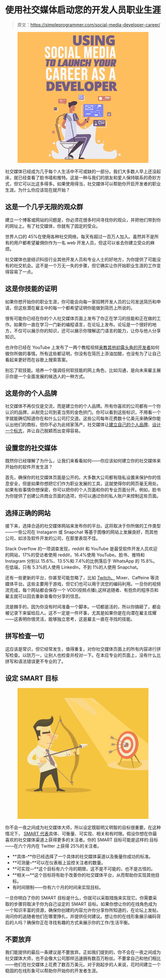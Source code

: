 # 使用社交媒体启动您的开发人员职业生涯

> 原文：<https://simpleprogrammer.com/social-media-developer-career/>

<figure class="alignright is-resized">

![](img/6b247afaac4636918fff5a7e36db83c1.png)

</figure>

社交媒体已经成为几乎每个人生活中不可或缺的一部分。我们大多数人早上还没起床，就已经查看了脸书墙和推特。这是一种与我们的朋友和爱人保持联系的奇妙方式，但它可以比这多得多。如果使用得当，社交媒体可以帮助你开启开发者的职业生涯。为什么你应该现在就开始？

## 这是一个几乎无限的观众群

建立一个博客或网站的问题是，你必须花很多时间寻找你的观众，并把他们带到你的网址上。有了社交媒体，你就有了固定的受众。

世界人口的 45%在使用各种社交网络，每天有超过一百万人加入。虽然并不是所有的用户都希望雇佣你作为一名 web 开发人员，但这可以省去你建立受众的麻烦。

社交媒体也是结识科技行业其他开发人员和专业人士的好地方，为你提供了可能没有的社交机会。这不是一个万无一失的步骤，但它确实让你开始职业生涯的工作变得容易了一点。

## 这是你技能的证明

如果你想开始你的职业生涯，你可能会向每一家招聘开发人员的公司发送简历和申请，但这些潜在雇主中的每一个都希望证明你能做到简历上所说的。

很有可能你已经在你的个人社交媒体页面上发布了你正在学习的技能和正在做的工作。如果你一直在学习一门新的编程语言，在论坛上发布。论坛是一个很好的地方，不仅可以展示你的知识，还可以展示你理解这门语言的能力，让你与他人分享知识。

也许你已经在 YouTube 上发布了一两个教程视频[来教其他初露头角的开发者](https://simpleprogrammer.com/programming-mentor/)如何做你所做的事情。所有这些都证明，你没有在简历上添油加醋，也没有为了让自己看起来更好而在谷歌上搜索答案。

别忘了软技能。培养一个强调任何软技能的网上角色，比如沟通，是向未来雇主展示你是一个全面发展的候选人的一种方式。

## 这是你的个人品牌

社交媒体不再仅仅是交流，而是建立你的个人品牌。所有你喜欢的公司都有一个你认识的品牌，从耐克公司到麦当劳的金色拱门。你可以看到这些标识，不用看一个字就能确切知道你在和什么公司打交道。这些公司每年花费数十亿美元来确保你能认出他们的商标，但你不必为此倾家荡产。社交媒体让[建立自己的个人品牌](https://www.reactionsearch.com/wh%D1%83-s%D0%BE%D1%81%D1%96%D0%B0l-media-%D1%96%D1%95-cr%D1%96t%D1%96%D1%81%D0%B0l-t%D0%BE-y%D0%BEur-c%D0%B0r%D0%B5%D0%B5r-su%D1%81%D1%81%D0%B5%D1%95%D1%95/)、[设计一个标志](https://best4businesses.com/brand/logos/99-designs-review/)，并让自己脱颖而出变得容易。

## 设置您的社交媒体

既然你已经理解了为什么，让我们来看看如何——你应该如何建立你的社交媒体来开始你的软件开发生涯？

首先，确保你的社交媒体页面是公开的。大多数大公司都有隐私设置来保护你的信息安全，但是如果你想把它们作为职业发展的工具，这就使得你的网页毫无用处。如果有些事情你想保密，你可以把你的个人页面和你的专业页面分开。例如，脸书为你提供了创建公共商业页面的选项，你可以通过你的私人账户来控制这些页面。

## 选择正确的网站

接下来，选择合适的社交媒体网站来发布你的平台。这将取决于你所做的工作类型——一些公司在 Instagarm 或 Snapchat 等基于图像的网站上发展良好，而其他公司，如涉及软件开发的公司，在那里表现不佳。

Stack Overflow 的一项调查发现，reddit 和 YouTube 是最受软件开发人员欢迎的网站，17%的受访者使用 reddit，16.4%使用 YouTube。脸书、推特和 Instagram 分别以 15.6%、13.5%和 7.4%的比例落后于 WhatsApp 的 15.8%。在低端，只有 5.3%的人使用 LinkedIn，不到 1%的人使用 Snapchat。

还有一些更新的平台，你甚至可能忽略了，比如 [Twitch、](https://cloudblogs.microsoft.com/opensource/2019/02/27/why-developers-should-use-social-media/) Mixer、Caffeine 等流媒体平台。这些主要用于游戏，但它们也可以用于流您的编码利用。一旦你的视频流完成，每个网站都会保存一个 VOD(视频点播),这样追随者、有抱负的程序员和雇主就可以回去重新查看你分享的信息。

流是棘手的，因为你没有时间准备一个脚本。一切都是活的，所以你搞砸了，都会被记录下来留给后人。这不一定是一件坏事，尤其是如果你是在向潜在雇主炫耀——这表明你很灵活，能够独立思考，这是雇主一直在寻找的技能。

## 拼写检查一切

这应该是常识，但它经常发生，值得重复。对你社交媒体页面上的所有内容进行拼写检查。以防万一，让别人也检查并校对一下。在本应专业的页面上，没有什么比拼写和语法错误更不专业的了。

## 设定 SMART 目标

<figure class="alignright is-resized">

![](img/35f48dbc7e6479fb249827afab4b3e76.png)

</figure>

你不会一夜之间成为社交媒体大师，所以设定既聪明又明智的目标很重要。在这种情况下， [SMART 代表](https://simpleprogrammer.com/smart-goals)具体、可衡量、可实现、相关和有时限。假设你想在你最喜欢的社交媒体渠道上获得更多的关注者。你的 SMART 目标可能是这样的:目标——在六个月内在 Twitter 上获得 25%的关注者。

*   **具体–**你已经选择了一个具体的社交媒体渠道以及衡量你成功的标准。
*   **可测量–**可以在仪表板上监控关注者的数量。
*   **可实现—**这个目标有六个月的期限，这不是不可能的，也不是古怪的。
*   **相关—**这个目标将有助于改善你的社交媒体平台，从而帮助你实现其他目标。
*   有时间限制——你有六个月的时间来实现目标。

一旦你明白了你的 SMART 目标是什么，你就可以采取措施来实现它。你需要采取的步骤将取决于你为自己设定的 SMART 目标。如果你想让你的在线角色成为一个知识丰富的资源，确保你创建的内容允许你分享你所知道的，在论坛上发帖，询问你的追随者他们在哪里挣扎，并提供任何建议。想让你的在线形象展示编码背后的人吗？确保你正在寻找有趣的方式来展示你的工作/生活平衡。

## 不要放弃

我们能提供的最后一条建议是不要放弃。正如我们提到的，你不会在一夜之间成为社交媒体大师，也不会像大公司那样迅速拥有数百万粉丝。不要拿自己和他们相比——他们在社交媒体上花费了数百万美元。对于刚起步的人来说，花时间建立一个稳固的在线形象可以帮助你开始你的开发者生涯。